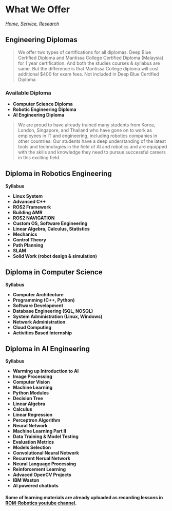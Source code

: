 # What We Offer
*[Home](./README.md),  [Service](https://romrobots.com),  [Research](https://www.facebook.com/profile.php?id=100089316612691&mibextid=ZbWKwL
)*

## Engineering Diplomas

> We offer two types of certifications for all diplomas. Deep Blue Certified Diploma and Mantissa College Certified Diploma (Malaysia) for 1 year certification. And both the studies courses & syllabus are same. But the difference is that Mantissa College diploma will cost additional $400 for exam fees. Not included in Deep Blue Certified Diploma.

### Available Diploma

- **Computer Science Diploma**
- **Robotic Engineering Diploma**
- **AI Engineering Diploma**

> We are proud to have already trained many students from Korea, London, Singapore, and Thailand who have gone on to work as employees in IT and engineering, including robotics companies in other countries. Our students have a deep understanding of the latest tools and technologies in the field of AI and robotics and are equipped with the skills and knowledge they need to pursue successful careers in this exciting field.

## Diploma in Robotics Engineering
**Syllabus**

- **Linux System**
- **Advanced C++**
- **ROS2 Framework**
- **Building AMR**
- **ROS2 NAVIGATION**
- **Custom OS, Software Engineering**
- **Linear Algebra, Calculus, Statistics**
- **Mechanics**
- **Control Theory**
- **Path Planning**
- **SLAM**
- **Solid Work (robot design & simulation)**

## Diploma in Computer Science
**Syllabus**

- **Computer Architecture**
- **Programming (C++, Python)**
- **Software Development**
- **Database Engineering (SQL, NOSQL)**
- **System Administration (Linux, Windows)**
- **Network Administration**
- **Cloud Computing**
- **Activities Based Internship**

## Diploma in AI Engineering
**Syllabus**

- **Warming up Introduction to AI**
- **Image Processing**
- **Computer Vision**
- **Machine Learning**
- **Python Modules**
- **Decision Tree**
- **Linear Algebra**
- **Calculus**
- **Linear Regression**
- **Perceptron Algorithm**
- **Neural Network**
- **Machine Learning Part II**
- **Data Training & Model Testing**
- **Evaluation Metrics**
- **Models Selection**
- **Convolutional Neural Network**
- **Recurrent Nerual Network**
- **Neural Language Processing**
- **Reinforcement Learning**
- **Advaced OpenCV Projects**
- **IBM Waston**
- **AI powered chatbots**

#### Some of learning materials are already uploaded as recording lessons in [ROM-Robotics youtube channel](https://www.youtube.com/@ROMROBOTICS).
